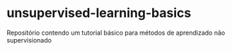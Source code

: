 # unsupervised-learning-basics
Repositório contendo um tutorial básico para métodos de aprendizado não supervisionado
